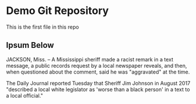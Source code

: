 # Demo Git Repository
This is the first file in this repo
## Ipsum Below
JACKSON, Miss. – A Mississippi sheriff made a racist remark in a text message, a public records request by a local newspaper reveals, and then, when questioned about the comment, said he was "aggravated" at the time.

The Daily Journal reported Tuesday that Sheriff Jim Johnson in August 2017 "described a local white legislator as 'worse than a black person' in a text to a local official." 
